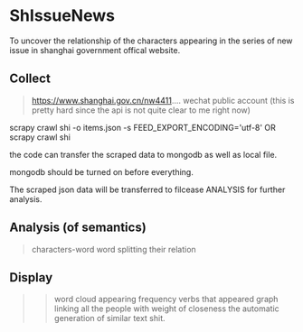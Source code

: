 # ShIssueNews
To uncover the relationship of the characters appearing in the series of new issue in shanghai government offical website.

## Collect 
>  https://www.shanghai.gov.cn/nw4411....
>  wechat public account (this is pretty hard since the api is not quite clear to me right now)

scrapy crawl shi -o items.json -s FEED_EXPORT_ENCODING='utf-8'
OR
scrapy crawl shi 

the code can transfer the scraped data to mongodb as well as local file.

mongodb should be turned on before everything.

The scraped json data will be transferred to filcease ANALYSIS for further analysis.

## Analysis (of semantics)
>  characters-word
>  word splitting
>  their relation

## Display
>> word cloud 
>> appearing frequency
>> verbs that appeared
>> graph linking all the people with weight of closeness
>> the automatic generation of similar text shit.